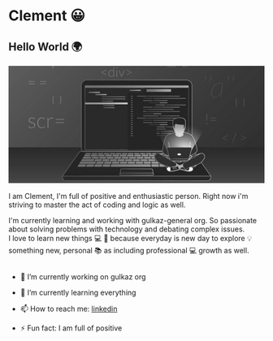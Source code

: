 # Clement 😀

## Hello World 🌍

<img src="./src/coding.jpeg">
<br />
<!--
**tonyclem/tonyclem** is a ✨ _special_ ✨ repository because its `README.md` (this file) appears on your GitHub profile.
-->

I am Clement, I'm full of positive and enthusiastic person. Right now i'm striving to master the act of coding and logic as well. <br>

I'm currently learning and working with gulkaz-general org. So passionate about solving problems with technology and debating complex issues. <br>
I love to learn new things 💻 🚀 because everyday is new day to explore 💡 something new, personal 📚 as including professional 💻 growth as well.

##

- 🔭 I’m currently working on gulkaz org 

- 🌱 I’m currently learning everything

- 📫 How to reach me: [linkedin]

- ⚡ Fun fact: I am full of positive

##

<!-- <img align='right' width="47%" src='https://github-readme-stats.vercel.app/api/top-langs/?username=tonyclem&layout=compact'/>

<img align='right' width="47%"  src='https://github-readme-stats.vercel.app/api?username=tonyclem&show_icons=true&theme=chartreuse-dark'/> -->



[twitter]: https://twitter.com/clement_S_Inv
[linkedin]: https://linkedin.com/in/clementiniovo01
